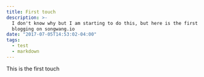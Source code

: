 ```yaml
---
title: First touch
description: >-
  I don't know why but I am starting to do this, but here is the first touch of
  blogging on songwang.io
date: "2017-07-05T14:53:02-04:00"
tags:
  - test
  - markdown
---
```


This is the first touch

